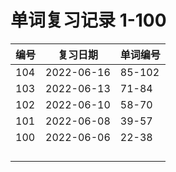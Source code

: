 # 单词复习记录 1-100

|编号 | 复习日期 | 单词编号 |
|---|---|---|
| 104 | 2022-06-16 | 85-102 |
| 103 | 2022-06-13 | 71-84 |
| 102 | 2022-06-10 | 58-70 |
| 101 | 2022-06-08 | 39-57 |
| 100 | 2022-06-06 | 22-38 |
||||
||||
||||
||||